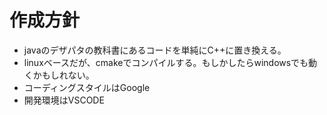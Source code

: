 # 作成方針

* javaのデザパタの教科書にあるコードを単純にC++に置き換える。
* linuxベースだが、cmakeでコンパイルする。もしかしたらwindowsでも動くかもしれない。
* コーディングスタイルはGoogle
* 開発環境はVSCODE